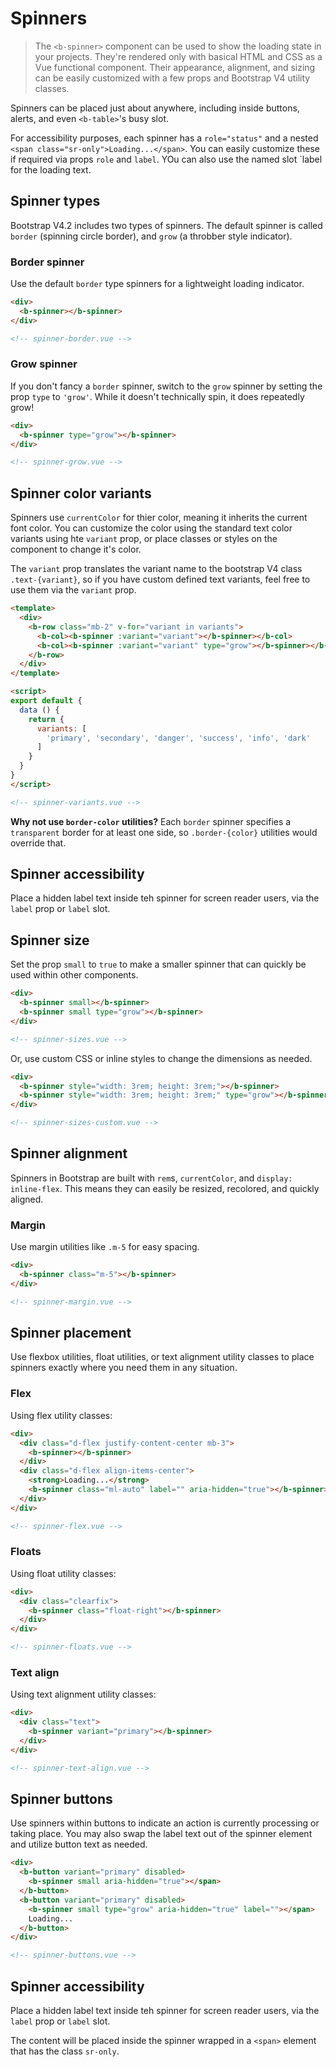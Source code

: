 # Spinners

> The `<b-spinner>` component can be used to show the loading state in your projects. They're rendered only with
basical HTML and CSS as a Vue functional component. Their appearance, alignment, and sizing can be easily customized
with a few props and Bootstrap V4 utility classes.

Spinners can be placed just about anywhere, including inside buttons, alerts, and even `<b-table>`'s busy slot.

For accessibility purposes, each spinner has a `role="status"` and a nested `<span class="sr-only">Loading...</span>`.
You can easily customize these if required via props `role` and `label`. YOu can also use the named slot `label for the
loading text.

## Spinner types

Bootstrap V4.2 includes two types of spinners.  The default spinner is called `border` (spinning circle border), and
`grow` (a throbber style indicator).

### Border spinner
Use the default `border` type spinners for a lightweight loading indicator.

```html
<div>
  <b-spinner></b-spinner>
</div>

<!-- spinner-border.vue -->
```

### Grow spinner
If you don't fancy a `border` spinner, switch to the `grow` spinner by setting the prop `type` to `'grow'`.
While it doesn't technically spin, it does repeatedly grow!

```html
<div>
  <b-spinner type="grow"></b-spinner>
</div>

<!-- spinner-grow.vue -->
```

## Spinner color variants
Spinners use `currentColor` for thier color, meaning it inherits the current font color.
You can customize the color using the standard text color variants using hte `variant` prop,
or place classes or styles on the component to change it's color.

The `variant` prop translates the variant name to the bootstrap V4 class `.text-{variant}`, so if
you have custom defined text variants, feel free to use them via the `variant` prop.


```html
<template>
  <div>
    <b-row class="mb-2" v-for="variant in variants">
      <b-col><b-spinner :variant="variant"></b-spinner></b-col>
      <b-col><b-spinner :variant="variant" type="grow"></b-spinner></b-col>
    </b-row>
  </div>
</template>

<script>
export default {
  data () {
    return {
      variants: [
        'primary', 'secondary', 'danger', 'success', 'info', 'dark'
      ]
    }
  }
}
</script>

<!-- spinner-variants.vue -->
```

**Why not use `border-color` utilities?** Each `border` spinner specifies a `transparent`
border for at least one side, so `.border-{color}` utilities would override that.

## Spinner accessibility
Place a hidden label text inside teh spinner for screen reader users, via the `label` prop or `label` slot.

## Spinner size
Set the prop `small` to `true` to make a smaller spinner that can quickly be used within other components.

```html
<div>
  <b-spinner small></b-spinner>
  <b-spinner small type="grow"></b-spinner>
</div>

<!-- spinner-sizes.vue -->
```

Or, use custom CSS or inline styles to change the dimensions as needed.

```html
<div>
  <b-spinner style="width: 3rem; height: 3rem;"></b-spinner>
  <b-spinner style="width: 3rem; height: 3rem;" type="grow"></b-spinner>
</div>

<!-- spinner-sizes-custom.vue -->
```

## Spinner alignment

Spinners in Bootstrap are built with `rem`s, `currentColor`, and `display: inline-flex`. This means they
can easily be resized, recolored, and quickly aligned.

### Margin

Use margin utilities like `.m-5` for easy spacing.

```html
<div>
  <b-spinner class="m-5"></b-spinner>
</div>

<!-- spinner-margin.vue -->
```

## Spinner placement

Use flexbox utilities, float utilities, or text alignment utility classes to place spinners exactly
where you need them in any situation.

### Flex
Using flex utility classes:

```html
<div>
  <div class="d-flex justify-content-center mb-3">
    <b-spinner></b-spinner>
  </div>
  <div class="d-flex align-items-center">
    <strong>Loading...</strong>
    <b-spinner class="ml-auto" label="" aria-hidden="true"></b-spinner>
  </div>
</div>

<!-- spinner-flex.vue -->
```

### Floats
Using float utility classes:

```html
<div>
  <div class="clearfix">
    <b-spinner class="float-right"></b-spinner>
  </div>
</div>

<!-- spinner-floats.vue -->
```

### Text align
Using text alignment utility classes:

```html
<div>
  <div class="text">
    <b-spinner variant="primary"></b-spinner>
  </div>
</div>

<!-- spinner-text-align.vue -->
```

## Spinner buttons
Use spinners within buttons to indicate an action is currently processing or taking place. You
may also swap the label text out of the spinner element and utilize button text as needed.

```html
<div>
  <b-button variant="primary" disabled>
    <b-spinner small aria-hidden="true"></span>
  </b-button>
  <b-button variant="primary" disabled>
    <b-spinner small type="grow" aria-hidden="true" label=""></span>
    Loading...
  </b-button>
</div>

<!-- spinner-buttons.vue -->
```

## Spinner accessibility
Place a hidden label text inside teh spinner for screen reader users, via the `label` prop or `label` slot.

The content will be placed inside the spinner  wrapped in a `<span>` element that has the class `sr-only`.
